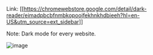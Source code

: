 Link:  [[https://chromewebstore.google.com/detail/dark-reader/eimadpbcbfnmbkopoojfekhnkhdbieeh?hl=en-US&utm_source=ext_sidebar]]

Note: Dark mode for every website. 

![image](https://github.com/SaileshBK/Notemporary/assets/101400043/bd712109-ed9a-4610-a7ef-56e101878128)
